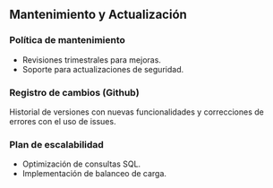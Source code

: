 ## Mantenimiento y Actualización

### Política de mantenimiento

- Revisiones trimestrales para mejoras.
- Soporte para actualizaciones de seguridad.

### Registro de cambios (Github)

Historial de versiones con nuevas funcionalidades y correcciones de errores con el uso de issues.

### Plan de escalabilidad

- Optimización de consultas SQL.
- Implementación de balanceo de carga.
